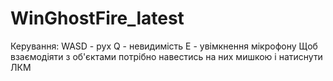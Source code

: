# WinGhostFire_latest

Керування:
 WASD - рух
 Q - невидимість
 E - увімкнення мікрофону
 Щоб взаємодіяти з об'єктами потрібно навестись на них мишкою і натиснути ЛКМ
